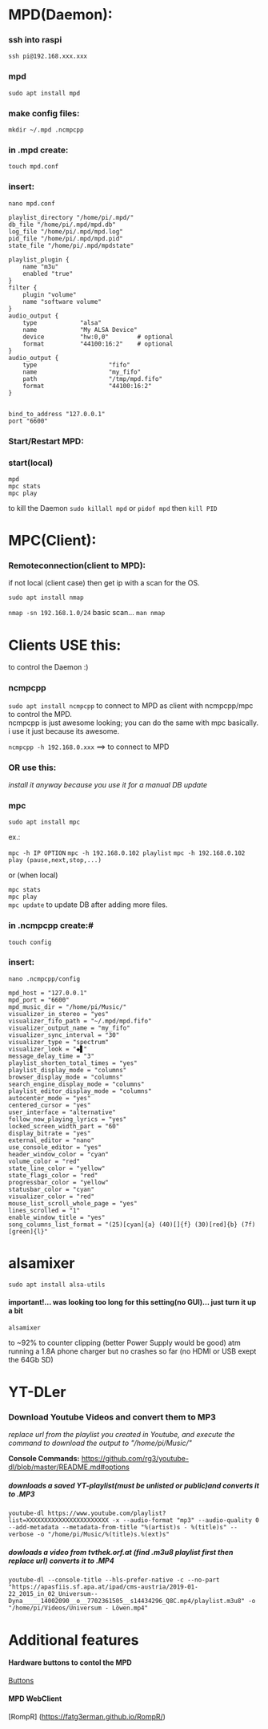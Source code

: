 # MPD(Daemon):

### ssh into raspi
`ssh pi@192.168.xxx.xxx`

### mpd
`sudo apt install mpd`

### make config files:

`mkdir ~/.mpd .ncmpcpp`

### in .mpd create:
`touch mpd.conf`

### insert:
`nano mpd.conf`
```music_directory "/home/pi/Music/"
playlist_directory "/home/pi/.mpd/"
db_file "/home/pi/.mpd/mpd.db"
log_file "/home/pi/.mpd/mpd.log"
pid_file "/home/pi/.mpd/mpd.pid"
state_file "/home/pi/.mpd/mpdstate"

playlist_plugin {
    name "m3u"
    enabled "true"
}
filter {
    plugin "volume"
    name "software volume"
}
audio_output {
    type            "alsa"
    name            "My ALSA Device"
    device          "hw:0,0"        # optional
    format          "44100:16:2"    # optional
}
audio_output {
    type                    "fifo"
    name                    "my_fifo"
    path                    "/tmp/mpd.fifo"
    format                  "44100:16:2"
}


bind_to_address "127.0.0.1"
port "6600"
```
### Start/Restart MPD:

### start(local)
`mpd`  
`mpc stats`  
`mpc play`  

to kill the Daemon
`sudo killall mpd` or `pidof mpd` then `kill PID`

# MPC(Client):
### Remoteconnection(client to MPD):

if not local (client case) then get ip with a scan for the OS.

`sudo apt install nmap`

`nmap -sn 192.168.1.0/24` basic scan... `man nmap`

# Clients USE this:
to control the Daemon :)

### ncmpcpp

`sudo apt install ncmpcpp` to connect to MPD as client with ncmpcpp/mpc to control the MPD.   
ncmpcpp is just awesome looking; you can do the same with mpc basically.   
i use it just because its awesome.

`ncmpcpp -h 192.168.0.xxx` ==> to connect to MPD

### OR use this:  
*install it anyway because you use it for a manual DB update*  

### mpc
`sudo apt install mpc`

ex.:

`mpc -h IP OPTION`
`mpc -h 192.168.0.102 playlist`
`mpc -h 192.168.0.102 play (pause,next,stop,...)`

or (when local)

`mpc stats`  
`mpc play`  
`mpc update`  to update DB after adding more files.

### in .ncmpcpp create:#

`touch config`

### insert:

`nano .ncmpcpp/config`

```% egrep -v '^#' .ncmpcpp/config
mpd_host = "127.0.0.1"
mpd_port = "6600"
mpd_music_dir = "/home/pi/Music/"
visualizer_in_stereo = "yes"
visualizer_fifo_path = "~/.mpd/mpd.fifo"
visualizer_output_name = "my_fifo"
visualizer_sync_interval = "30"
visualizer_type = "spectrum"
visualizer_look = "◆▋"
message_delay_time = "3"
playlist_shorten_total_times = "yes"
playlist_display_mode = "columns"
browser_display_mode = "columns"
search_engine_display_mode = "columns"
playlist_editor_display_mode = "columns"
autocenter_mode = "yes"
centered_cursor = "yes"
user_interface = "alternative"
follow_now_playing_lyrics = "yes"
locked_screen_width_part = "60"
display_bitrate = "yes"
external_editor = "nano"
use_console_editor = "yes"
header_window_color = "cyan"
volume_color = "red"
state_line_color = "yellow"
state_flags_color = "red"
progressbar_color = "yellow"
statusbar_color = "cyan"
visualizer_color = "red"
mouse_list_scroll_whole_page = "yes"
lines_scrolled = "1"
enable_window_title = "yes"
song_columns_list_format = "(25)[cyan]{a} (40)[]{f} (30)[red]{b} (7f)[green]{l}"
```

# alsamixer

`sudo apt install alsa-utils`

#### important!... was looking too long for this setting(no GUI)... just turn it up a bit

`alsamixer`

to ~92% to counter clipping (better Power Supply would be good) atm running a 1.8A phone charger but no crashes so far
(no HDMI or USB exept the 64Gb SD)

# YT-DLer
### Download Youtube Videos and convert them to MP3
*replace url from the playlist you created in Youtube, and execute the command to download the output to "/home/pi/Music/"*

**Console Commands:** https://github.com/rg3/youtube-dl/blob/master/README.md#options

##### downloads a saved YT-playlist(must be unlisted or public)and converts it to .MP3
`youtube-dl https://www.youtube.com/playlist?list=XXXXXXXXXXXXXXXXXXXXXXX -x --audio-format "mp3" --audio-quality 0 --add-metadata --metadata-from-title "%(artist)s - %(title)s" --verbose -o "/home/pi/Music/%(title)s.%(ext)s"`


##### dowloads a video from tvthek.orf.at (find .m3u8 playlist first then replace url) converts it to .MP4  
`youtube-dl --console-title --hls-prefer-native -c --no-part "https://apasfiis.sf.apa.at/ipad/cms-austria/2019-01-22_2015_in_02_Universum--Dyna_____14002090__o__7702361505__s14434296_Q8C.mp4/playlist.m3u8" -o "/home/pi/Videos/Universum - Löwen.mp4"`

# Additional features

#### Hardware buttons to contol the MPD
[Buttons](MPD_buttons.md)

#### MPD WebClient
[RompR] (https://fatg3erman.github.io/RompR/)
